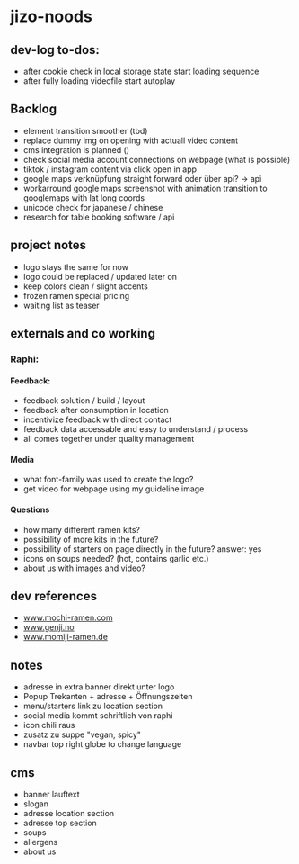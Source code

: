 # jizo-noods

## dev-log to-dos:

- after cookie check in local storage state start loading sequence
- after fully loading videofile start autoplay

## Backlog

- element transition smoother (tbd)
- replace dummy img on opening with actuall video content
- cms integration is planned ()
- check social media account connections on webpage (what is possible)
- tiktok / instagram content via click open in app
- google maps verknüpfung straight forward oder über api? -> api
- workarround google maps screenshot with animation transition to googlemaps with lat long coords
- unicode check for japanese / chinese
- research for table booking software / api

## project notes

- logo stays the same for now
- logo could be replaced / updated later on
- keep colors clean / slight accents
- frozen ramen special pricing
- waiting list as teaser

## externals and co working

### Raphi:

#### Feedback:

- feedback solution / build / layout
- feedback after consumption in location
- incentivize feedback with direct contact
- feedback data accessable and easy to understand / process
- all comes together under quality management

#### Media

- what font-family was used to create the logo?
- get video for webpage using my guideline image

#### Questions

- how many different ramen kits?
- possibility of more kits in the future?
- possibility of starters on page directly in the future? answer: yes
- icons on soups needed? (hot, contains garlic etc.)
- about us with images and video?

## dev references

- www.mochi-ramen.com
- www.genji.no
- www.momiji-ramen.de

## notes

- adresse in extra banner direkt unter logo
- Popup Trekanten + adresse + Öffnungszeiten
- menu/starters link zu location section
- social media kommt schriftlich von raphi
- icon chili raus
- zusatz zu suppe "vegan, spicy"
- navbar top right globe to change language

## cms

- banner lauftext
- slogan
- adresse location section
- adresse top section
- soups
- allergens
- about us

